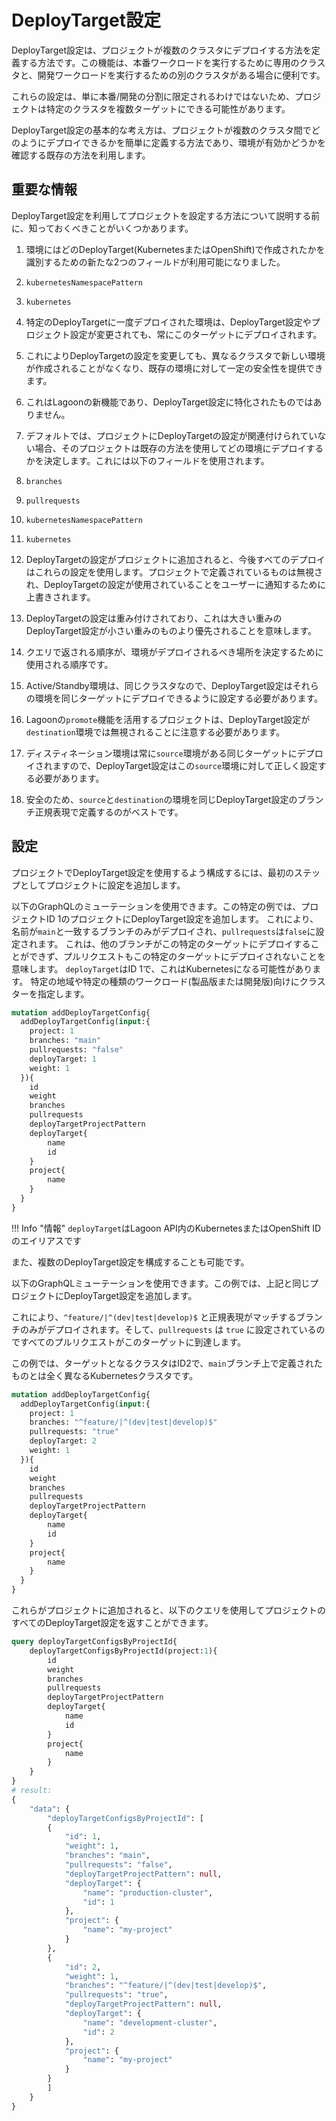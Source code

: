 # DeployTarget設定

DeployTarget設定は、プロジェクトが複数のクラスタにデプロイする方法を定義する方法です。この機能は、本番ワークロードを実行するために専用のクラスタと、開発ワークロードを実行するための別のクラスタがある場合に便利です。

これらの設定は、単に本番/開発の分割に限定されるわけではないため、プロジェクトは特定のクラスタを複数ターゲットにできる可能性があります。

DeployTarget設定の基本的な考え方は、プロジェクトが複数のクラスタ間でどのようにデプロイできるかを簡単に定義する方法であり、環境が有効かどうかを確認する既存の方法を利用します。

## 重要な情報

DeployTarget設定を利用してプロジェクトを設定する方法について説明する前に、知っておくべきことがいくつかあります。

1. 環境にはどのDeployTarget(KubernetesまたはOpenShift)で作成されたかを識別するための新たな2つのフィールドが利用可能になりました。

  1. `kubernetesNamespacePattern`
  2. `kubernetes`

2. 特定のDeployTargetに一度デプロイされた環境は、DeployTarget設定やプロジェクト設定が変更されても、常にこのターゲットにデプロイされます。
  1.   これによりDeployTargetの設定を変更しても、異なるクラスタで新しい環境が作成されることがなくなり、既存の環境に対して一定の安全性を提供できます。
  2. これはLagoonの新機能であり、DeployTarget設定に特化されたものではありません。

3. デフォルトでは、プロジェクトにDeployTargetの設定が関連付けられていない場合、そのプロジェクトは既存の方法を使用してどの環境にデプロイするかを決定します。これには以下のフィールドを使用されます。

  1. `branches`
  2. `pullrequests`
  3. `kubernetesNamespacePattern`
  4. `kubernetes`

4. DeployTargetの設定がプロジェクトに追加されると、今後すべてのデプロイはこれらの設定を使用します。プロジェクトで定義されているものは無視され、DeployTargetの設定が使用されていることをユーザーに通知するために上書きされます。
5. DeployTargetの設定は重み付けされており、これは大きい重みのDeployTarget設定が小さい重みのものより優先されることを意味します。

  1. クエリで返される順序が、環境がデプロイされるべき場所を決定するために使用される順序です。

6. Active/Standby環境は、同じクラスタなので、DeployTarget設定はそれらの環境を同じターゲットにデプロイできるように設定する必要があります。
7. Lagoonの`promote`機能を活用するプロジェクトは、DeployTarget設定が`destination`環境では無視されることに注意する必要があります。

  1. ディスティネーション環境は常に`source`環境がある同じターゲットにデプロイされますので、DeployTarget設定はこの`source`環境に対して正しく設定する必要があります。
  2. 安全のため、`source`と`destination`の環境を同じDeployTarget設定のブランチ正規表現で定義するのがベストです。

## 設定

プロジェクトでDeployTarget設定を使用するよう構成するには、最初のステップとしてプロジェクトに設定を追加します。

以下のGraphQLのミューテーションを使用できます。この特定の例では、プロジェクトID 1のプロジェクトにDeployTarget設定を追加します。
これにより、名前が`main`と一致するブランチのみがデプロイされ、`pullrequests`は`false`に設定されます。
これは、他のブランチがこの特定のターゲットにデプロイすることができず、プルリクエストもこの特定のターゲットにデプロイされないことを意味します。
`deployTarget`はID 1で、これはKubernetesになる可能性があります。 特定の地域や特定の種類のワークロード(製品版または開発版)向けにクラスターを指定します。

```GraphQL title="DeployTargetの設定"
mutation addDeployTargetConfig{
  addDeployTargetConfig(input:{
    project: 1
    branches: "main"
    pullrequests: "false"
    deployTarget: 1
    weight: 1
  }){
    id
    weight
    branches
    pullrequests
    deployTargetProjectPattern
    deployTarget{
        name
        id
    }
    project{
        name
    }
  }
}
```

!!! Info "情報"
    `deployTarget`はLagoon API内のKubernetesまたはOpenShift IDのエイリアスです

また、複数のDeployTarget設定を構成することも可能です。

以下のGraphQLミューテーションを使用できます。この例では、上記と同じプロジェクトにDeployTarget設定を追加します。

これにより、`^feature/|^(dev|test|develop)$` と正規表現がマッチするブランチのみがデプロイされます。そして、`pullrequests` は `true` に設定されているのですべてのプルリクエストがこのターゲットに到達します。

この例では、ターゲットとなるクラスタはID2で、`main`ブランチ上で定義されたものとは全く異なるKubernetesクラスタです。

```GraphQL title="DeployTargetの設定"
mutation addDeployTargetConfig{
  addDeployTargetConfig(input:{
    project: 1
    branches: "^feature/|^(dev|test|develop)$"
    pullrequests: "true"
    deployTarget: 2
    weight: 1
  }){
    id
    weight
    branches
    pullrequests
    deployTargetProjectPattern
    deployTarget{
        name
        id
    }
    project{
        name
    }
  }
}
```

これらがプロジェクトに追加されると、以下のクエリを使用してプロジェクトのすべてのDeployTarget設定を返すことができます。

```GraphQL title="デプロイターゲットを取得する"
query deployTargetConfigsByProjectId{
    deployTargetConfigsByProjectId(project:1){
        id
        weight
        branches
        pullrequests
        deployTargetProjectPattern
        deployTarget{
            name
            id
        }
        project{
            name
        }
    }
}
# result:
{
    "data": {
        "deployTargetConfigsByProjectId": [
        {
            "id": 1,
            "weight": 1,
            "branches": "main",
            "pullrequests": "false",
            "deployTargetProjectPattern": null,
            "deployTarget": {
                "name": "production-cluster",
                "id": 1
            },
            "project": {
                "name": "my-project"
            }
        },
        {
            "id": 2,
            "weight": 1,
            "branches": "^feature/|^(dev|test|develop)$",
            "pullrequests": "true",
            "deployTargetProjectPattern": null,
            "deployTarget": {
                "name": "development-cluster",
                "id": 2
            },
            "project": {
                "name": "my-project"
            }
        }
        ]
    }
}
```

